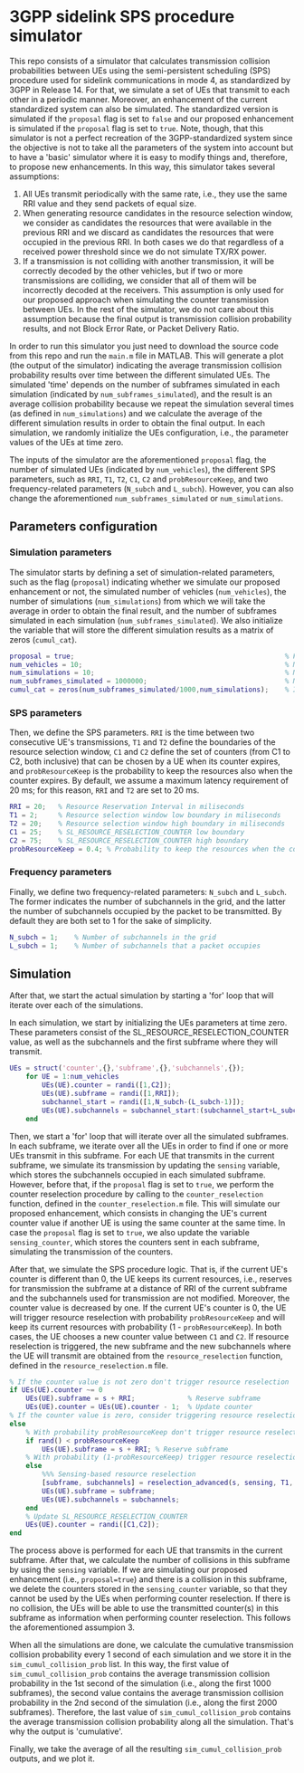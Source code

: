 # 3GPP sidelink SPS procedure simulator

This repo consists of a simulator that calculates transmission collision probabilities between UEs using the semi-persistent scheduling (SPS) procedure used for sidelink communications in mode 4, as standardized by 3GPP in Release 14. For that, we simulate a set of UEs that transmit to each other in a periodic manner. Moreover, an enhancement of the current standardized system can also be simulated. The standardized version is simulated if the `proposal` flag is set to `false` and our proposed enhancement is simulated if the `proposal` flag is set to `true`. Note, though, that this simulator is not a perfect recreation of the 3GPP-standardized system since the objective is not to take all the parameters of the system into account but to have a 'basic' simulator where it is easy to modify things and, therefore, to propose new enhancements. In this way, this simulator takes several assumptions: 

1. All UEs transmit periodically with the same rate, i.e., they use the same RRI value and they send packets of equal size. 
2. When generating resource candidates in the resource selection window, we consider as candidates the resources that were available in the previous RRI and we discard as candidates the resources that were occupied in the previous RRI. In both cases we do that regardless of a received power threshold since we do not simulate TX/RX power.
3. If a transmission is not colliding with another transmission, it will be correctly decoded by the other vehicles, but if two or more transmissions are colliding, we consider that all of them will be incorrectly decoded at the receivers. This assumption is only used for our proposed approach when simulating the counter transmission between UEs. In the rest of the simulator, we do not care about this assumption because the final output is transmission collision probability results, and not Block Error Rate, or Packet Delivery Ratio.

In order to run this simulator you just need to download the source code from this repo and run the `main.m` file in MATLAB. This will generate a plot (the output of the simulator) indicating the average transmission collision probability results over time between the different simulated UEs. The simulated 'time' depends on the number of subframes simulated in each simulation (indicated by `num_subframes_simulated`), and the result is an average collision probability because we repeat the simulation several times (as defined in `num_simulations`) and we calculate the average of the different simulation results in order to obtain the final output. In each simulation, we randomly initialize the UEs configuration, i.e., the parameter values of the UEs at time zero.

The inputs of the simulator are the aforementioned `proposal` flag, the number of simulated UEs (indicated by `num_vehicles`), the different SPS parameters, such as `RRI`, `T1`, `T2`, `C1`, `C2` and `probResourceKeep`, and two frequency-related parameters (`N_subch` and `L_subch`). However, you can also change the aforementioned `num_subframes_simulated` or `num_simulations`.

## Parameters configuration

### Simulation parameters
The simulator starts by defining a set of simulation-related parameters, such as the flag (`proposal`) indicating whether we simulate our proposed enhancement or not, the simulated number of vehicles (`num_vehicles`), the number of simulations (`num_simulations`) from which we will take the average in order to obtain the final result, and the number of subframes simulated in each simulation (`num_subframes_simulated`). We also initialize the variable that will store the different simulation results as a matrix of zeros (`cumul_cat`).

```matlab
proposal = true;                                                    % Flag indicating whether we use our proposed approach or not
num_vehicles = 10;                                                  % Number of simulated vehicles
num_simulations = 10;                                               % Number of simulations
num_subframes_simulated = 1000000;                                  % Number of simulated subframes per simulation
cumul_cat = zeros(num_subframes_simulated/1000,num_simulations);    % It will store the different simulation results
```

### SPS parameters
Then, we define the SPS parameters. `RRI` is the time between two consecutive UE's transmissions, `T1` and `T2` define the boundaries of the resource selection window, `C1` and `C2` define the set of counters (from C1 to C2, both inclusive) that can be chosen by a UE when its counter expires, and `probResourceKeep` is the probability to keep the resources also when the counter expires. By default, we assume a maximum latency requirement of 20 ms; for this reason, `RRI` and `T2` are set to 20 ms.

```matlab
RRI = 20;   % Resource Reservation Interval in miliseconds
T1 = 2;     % Resource selection window low boundary in miliseconds
T2 = 20;    % Resource selection window high boundary in miliseconds
C1 = 25;    % SL_RESOURCE_RESELECTION_COUNTER low boundary
C2 = 75;    % SL_RESOURCE_RESELECTION_COUNTER high boundary
probResourceKeep = 0.4; % Probability to keep the resources when the counter expires
```

### Frequency parameters
Finally, we define two frequency-related parameters: `N_subch` and `L_subch`. The former indicates the number of subchannels in the grid, and the latter the number of subchannels occupied by the packet to be transmitted. By default they are both set to 1 for the sake of simplicity.

```matlab
N_subch = 1;    % Number of subchannels in the grid
L_subch = 1;    % Number of subchannels that a packet occupies
```

## Simulation
After that, we start the actual simulation by starting a 'for' loop that will iterate over each of the simulations. 

In each simulation, we start by initializing the UEs parameters at time zero. These parameters consist of the SL_RESOURCE_RESELECTION_COUNTER value, as well as the subchannels and the first subframe where they will transmit. 

```matlab
UEs = struct('counter',{},'subframe',{},'subchannels',{});
    for UE = 1:num_vehicles
        UEs(UE).counter = randi([1,C2]);                                        % SL_RESOURCE_RESELECTION_COUNTER
        UEs(UE).subframe = randi([1,RRI]);                                      % First subframe where the UE transmits
        subchannel_start = randi([1,N_subch-(L_subch-1)]);
        UEs(UE).subchannels = subchannel_start:(subchannel_start+L_subch-1);    % Subchannels where the UE transmits
    end
```

Then, we start a 'for' loop that will iterate over all the simulated subframes. In each subframe, we iterate over all the UEs in order to find if one or more UEs transmit in this subframe. For each UE that transmits in the current subframe, we simulate its transmission by updating the `sensing` variable, which stores the subchannels occupied in each simulated subframe. However, before that, if the `proposal` flag is set to `true`, we perform the counter reselection procedure by calling to the `counter_reselection` function, defined in the `counter_reselection.m` file. This will simulate our proposed enhancement, which consists in changing the UE's current counter value if another UE is using the same counter at the same time. In case the `proposal` flag is set to `true`, we also update the variable `sensing_counter`, which stores the counters sent in each subframe, simulating the transmission of the counters.

After that, we simulate the SPS procedure logic. That is, if the current UE's counter is different than 0, the UE keeps its current resources, i.e., reserves for transmission the subframe at a distance of RRI of the current subframe and the subchannels used for transmission are not modified. Moreover, the counter value is decreased by one. If the current UE's counter is 0, the UE will trigger resource reselection with probability `probResourceKeep` and will keep its current resources with probability (1 - `probResourceKeep`). In both cases, the UE chooses a new counter value between `C1` and `C2`. If resource reselection is triggered, the new subframe and the new subchannels where the UE will transmit are obtained from the `resource_reselection` function, defined in the `resource_reselection.m` file.

```matlab
% If the counter value is not zero don't trigger resource reselection
if UEs(UE).counter ~= 0
    UEs(UE).subframe = s + RRI;             % Reserve subframe
    UEs(UE).counter = UEs(UE).counter - 1;  % Update counter
% If the counter value is zero, consider triggering resource reselection (depending on probResourceKeep)
else
    % With probability probResourceKeep don't trigger resource reselection.
    if rand() < probResourceKeep
        UEs(UE).subframe = s + RRI; % Reserve subframe
    % With probability (1-probResourceKeep) trigger resource reselection
    else
        %%% Sensing-based resource reselection
        [subframe, subchannels] = reselection_advanced(s, sensing, T1, T2, RRI, N_subch, UEs(UE).subchannels, L_subch);
        UEs(UE).subframe = subframe;
        UEs(UE).subchannels = subchannels;
    end
    % Update SL_RESOURCE_RESELECTION_COUNTER
    UEs(UE).counter = randi([C1,C2]); 
end
```

The process above is performed for each UE that transmits in the current subframe. After that, we calculate the number of collisions in this subframe by using the `sensing` variable. If we are simulating our proposed enhancement (i.e., `proposal=true`) and there is a collision in this subframe, we delete the counters stored in the `sensing_counter` variable, so that they cannot be used by the UEs when performing counter reselection. If there is no collision, the UEs will be able to use the transmitted counter(s) in this subframe as information when performing counter reselection. This follows the aforementioned assumpion 3.

When all the simulations are done, we calculate the cumulative transmission collision probability every 1 second of each simulation and we store it in the `sim_cumul_collision_prob` list. In this way, the first value of `sim_cumul_collision_prob` contains the average transmission collision probability in the 1st second of the simulation (i.e., along the first 1000 subframes), the second value contains the average transmission collision probability in the 2nd second of the simulation (i.e., along the first 2000 subframes). Therefore, the last value of `sim_cumul_collision_prob` contains the average transmission collision probability along all the simulation. That's why the output is 'cumulative'.

Finally, we take the average of all the resulting `sim_cumul_collision_prob` outputs, and we plot it. 
